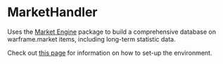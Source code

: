 # MarketHandler

Uses the [Market Engine](https://pypi.org/project/market-engine/) package to build a comprehensive database on warframe.market items, including long-term statistic data.

Check out [this page](docs/Setting%20up%20environment.md) for information on how to set-up the environment.
